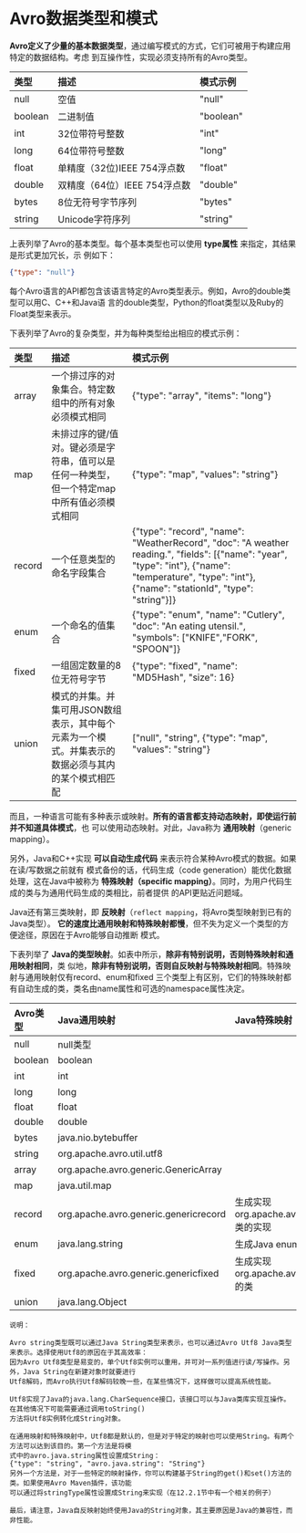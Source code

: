 Avro数据类型和模式
================================================================================
**Avro定义了少量的基本数据类型**，通过编写模式的方式，它们可被用于构建应用特定的数据结构。考虑
到互操作性，实现必须支持所有的Avro类型。

| 类型 | 描述 | 模式示例 |
|:-----|:----|:--------|
| null | 空值 | "null" |
| boolean | 二进制值 | "boolean" |
| int | 32位带符号整数 | "int" |
| long | 64位带符号整数 | "long" |
| float | 单精度（32位)IEEE 754浮点数 | "float" |
| double | 双精度（64位）IEEE 754浮点数 | "double" |
| bytes | 8位无符号字节序列 | "bytes" |
| string | Unicode字符序列 | "string" |

上表列举了Avro的基本类型。每个基本类型也可以使用 **type属性** 来指定，其结果是形式更加冗长，示
例如下：
```json
{"type": "null"}
```
每个Avro语言的API都包含该语言特定的Avro类型表示。例如，Avro的double类型可以用C、C++和Java语
言的double类型，Python的float类型以及Ruby的Float类型来表示。

下表列举了Avro的复杂类型，并为每种类型给出相应的模式示例：

| 类型 | 描述 | 模式示例 |
|:-----|:----|:--------|
| array | 一个排过序的对象集合。特定数组中的所有对象必须模式相同 | {"type": "array", "items": "long"} |
| map | 未排过序的键/值对。键必须是字符串，值可以是任何一种类型，但一个特定map中所有值必须模式相同 | {"type": "map", "values": "string"} |
| record | 一个任意类型的命名字段集合 | {"type": "record", "name": "WeatherRecord", "doc": "A weather reading.", "fields": [{"name": "year", "type": "int"}, {"name": "temperature", "type": "int"}, {"name": "stationId", "type": "string"}]} |
| enum | 一个命名的值集合 | {"type": "enum", "name": "Cutlery", "doc": "An eating utensil.", "symbols": ["KNIFE","FORK", "SPOON"]} |
| fixed | 一组固定数量的8位无符号字节 | {"type": "fixed", "name": "MD5Hash", "size": 16} |
| union | 模式的并集。并集可用JSON数组表示，其中每个元素为一个模式。并集表示的数据必须与其内的某个模式相匹配 | ["null", "string", {"type": "map", "values": "string"} |

而且，一种语言可能有多种表示或映射。**所有的语言都支持动态映射，即使运行前并不知道具体模式**，也
可以使用动态映射。对此，Java称为 **通用映射**（generic mapping）。

另外，Java和C++实现 **可以自动生成代码** 来表示符合某种Avro模式的数据。如果在读/写数据之前就有
模式备份的话，代码生成（code generation）能优化数据处理，这在Java中被称为
**特殊映射（specific mapping）**。同时，为用户代码生成的类与为通用代码生成的类相比，前者提供
的API更贴近问题域。

Java还有第三类映射，即 **反映射**（`reflect mapping`，将Avro类型映射到已有的Java类型）。
**它的速度比通用映射和特殊映射都慢**，但不失为定义一个类型的方便途径，原因在于Avro能够自动推断
模式。

下表列举了 **Java的类型映射**。如表中所示，**除非有特别说明，否则特殊映射和通用映射相同**，类
似地，**除非有特别说明，否则自反映射与特殊映射相同**。特殊映射与通用映射仅有record、enum和fixed
三个类型上有区别，它们的特殊映射都有自动生成的类，类名由name属性和可选的namespace属性决定。

| Avro类型 | Java通用映射 | Java特殊映射 | Java自反映射 |
| :------------- | :------------- | :------------- | :------------ |
| null | null类型 |  |  |
| boolean | boolean |  |  |
| int | int |  | short 或 int |
| long | long |  |  |
| float | float |  |  |
| double | double |  |  |
| bytes | java.nio.bytebuffer |  | 字组数组 |
| string | org.apache.avro.util.utf8 |  | java.lang.String |
| array | org.apache.avro.generic.GenericArray |  | 数组或java.util.Collection |
| map | java.util.map |  |  |
| record | org.apache.avro.generic.genericrecord | 生成实现org.apache.avro.specific.SpecificRecord类的实现 | 具有零参数构造函数的任意用户类。继承了所有不传递的实例字段 |
| enum | java.lang.string | 生成Java enum类型 | 任意Java enum类型 |
| fixed | org.apache.avro.generic.genericfixed | 生成实现org.apache.avro.specific.SpecificFixed的类 | org.apache.avro.generic.genericFixed |
| union | java.lang.Object |  |  |

```
说明：

Avro string类型既可以通过Java String类型来表示，也可以通过Avro Utf8 Java类型来表示。选择使用Utf8的原因在于其高效率：
因为Avro Utf8类型是易变的，单个Utf8实例可以重用，并可对一系列值进行读/写操作。另外，Java String在新建对象时就要进行
Utf8解码，而Avro执行Utf8解码较晚一些，在某些情况下，这样做可以提高系统性能。

Utf8实现了Java的java.lang.CharSequence接口，该接口可以与Java类库实现互操作。在其他情况下可能需要通过调用toString()
方法将Utf8实例转化成String对象。

在通用映射和特殊映射中，Utf8都是默认的，但是对于特定的映射也可以使用String。有两个方法可以达到该目的。第一个方法是将模
式中的avro.java.string属性设置成String：
{"type": "string", "avro.java.string": "String"}
另外一个方法是，对于一些特定的映射操作，你可以构建基于String的get()和set()方法的类。如果使用Avro Maven插件，该功能
可以通过将stringType属性设置成String来实现（在12.2.1节中有一个相关的例子）

最后，请注意，Java自反映射始终使用Java的String对象，其主要原因是Java的兼容性，而非性能。
```
